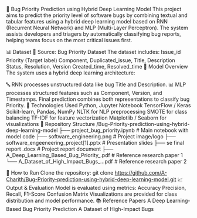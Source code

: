 🐞 Bug Priority Prediction using Hybrid Deep Learning Model
This project aims to predict the priority level of software bugs by combining textual and tabular features using a hybrid deep learning model based on RNN (Recurrent Neural Network) and MLP (Multi-Layer Perceptron). The system assists developers and triagers by automatically classifying bug reports, helping teams focus on the most critical issues first.

📊 Dataset
📂 Source: Bug Priority Dataset
The dataset includes:
Issue_id
Priority (Target label)
Component, Duplicated_issue, Title, Description
Status, Resolution, Version
Created_time, Resolved_time
🧠 Model Overview
The system uses a hybrid deep learning architecture:

🔤 RNN processes unstructured data like bug Title and Description.
📊 MLP processes structured features such as Component, Version, and Timestamps.
Final prediction combines both representations to classify bug Priority.
🚀 Technologies Used
Python, Jupyter Notebook
TensorFlow / Keras
Scikit-learn, Pandas, NumPy
NLTK for NLP preprocessing
SMOTE for class balancing
TF-IDF for feature vectorization
Matplotlib / Seaborn for visualizations
📁 Repository Structure
/Bug-Priority-prediction-using-hybrid-deep-learning-model ├── project_bug_priority.ipynb # Main notebook with model code ├── software_engineering.png # Project image/logo ├── software_engeeneering_project[1].pptx # Presentation slides ├── se final report .docx # Project report document ├── A_Deep_Learning_Based_Bug_Priority_.pdf # Reference research paper 1 └── A_Dataset_of_High_Impact_Bugs_...pdf # Reference research paper 2

🧪 How to Run
Clone the repository:
git clone https://github.com/A-Charith/Bug-Priority-prediction-using-hybrid-deep-learning-model.git
📈 Output & Evaluation
Model is evaluated using metrics:
Accuracy
Precision, Recall, F1-Score
Confusion Matrix
Visualizations are provided for class distribution and model performance.
📚 Reference Papers
A Deep Learning-Based Bug Priority Prediction
A Dataset of High-Impact Bugs
